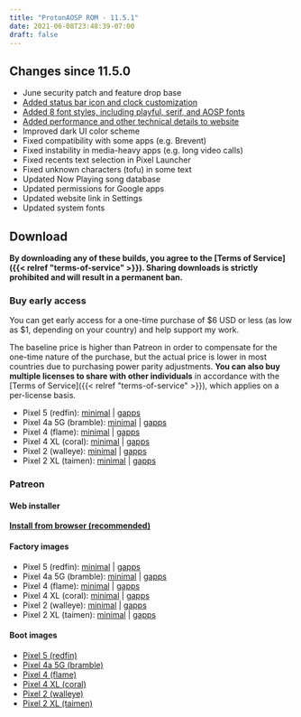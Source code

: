 ```yaml
---
title: "ProtonAOSP ROM · 11.5.1"
date: 2021-06-08T23:48:39-07:00
draft: false
---
```


## Changes since 11.5.0

- June security patch and feature drop base
- [Added status bar icon and clock customization](https://protonaosp.kdrag0n.dev/screenshots#customization)
- [Added 8 font styles, including playful, serif, and AOSP fonts](https://protonaosp.kdrag0n.dev/screenshots#fonts)
- [Added performance and other technical details to website](https://protonaosp.kdrag0n.dev/performance)
- Improved dark UI color scheme
- Fixed compatibility with some apps (e.g. Brevent)
- Fixed instability in media-heavy apps (e.g. long video calls)
- Fixed recents text selection in Pixel Launcher
- Fixed unknown characters (tofu) in some text
- Updated Now Playing song database
- Updated permissions for Google apps
- Updated website link in Settings
- Updated system fonts

## Download

**By downloading any of these builds, you agree to the [Terms of Service]({{< relref "terms-of-service" >}}). Sharing downloads is strictly prohibited and will result in a permanent ban.**

### Buy early access

You can get early access for a one-time purchase of $6 USD or less (as low as $1, depending on your country) and help support my work.

The baseline price is higher than Patreon in order to compensate for the one-time nature of the purchase, but the actual price is lower in most countries due to purchasing power parity adjustments. **You can also buy multiple licenses to share with other individuals** in accordance with the [Terms of Service]({{< relref "terms-of-service" >}}), which applies on a per-license basis.

- Pixel 5 (redfin): [minimal](https://patreon.kdrag0n.dev/buy/exclusive/proton-aosp_redfin-factory_11.5.1-test1.zip) | [gapps](https://patreon.kdrag0n.dev/buy/exclusive/proton-aosp_redfin-factory_11.5.1-test1-gapps.zip)
- Pixel 4a 5G (bramble): [minimal](https://patreon.kdrag0n.dev/buy/exclusive/proton-aosp_bramble-factory_11.5.1-test1.zip) | [gapps](https://patreon.kdrag0n.dev/buy/exclusive/proton-aosp_bramble-factory_11.5.1-test1-gapps.zip)
- Pixel 4 (flame): [minimal](https://patreon.kdrag0n.dev/buy/exclusive/proton-aosp_flame-factory_11.5.1-test1.zip) | [gapps](https://patreon.kdrag0n.dev/buy/exclusive/proton-aosp_flame-factory_11.5.1-test1-gapps.zip)
- Pixel 4 XL (coral): [minimal](https://patreon.kdrag0n.dev/buy/exclusive/proton-aosp_coral-factory_11.5.1-test1.zip) | [gapps](https://patreon.kdrag0n.dev/buy/exclusive/proton-aosp_coral-factory_11.5.1-test1-gapps.zip)
- Pixel 2 (walleye): [minimal](https://patreon.kdrag0n.dev/buy/exclusive/proton-aosp_walleye-factory_11.5.1-test1.zip) | [gapps](https://patreon.kdrag0n.dev/buy/exclusive/proton-aosp_walleye-factory_11.5.1-test1-gapps.zip)
- Pixel 2 XL (taimen): [minimal](https://patreon.kdrag0n.dev/buy/exclusive/proton-aosp_taimen-factory_11.5.1-test1.zip) | [gapps](https://patreon.kdrag0n.dev/buy/exclusive/proton-aosp_taimen-factory_11.5.1-test1-gapps.zip)

### Patreon

#### Web installer

**[Install from browser (recommended)](https://patreon.kdrag0n.dev/protonaosp-install/)**

#### Factory images

- Pixel 5 (redfin): [minimal](https://patreon.kdrag0n.dev/exclusive/proton-aosp_redfin-factory_11.5.1-test1.zip) | [gapps](https://patreon.kdrag0n.dev/exclusive/proton-aosp_redfin-factory_11.5.1-test1-gapps.zip)
- Pixel 4a 5G (bramble): [minimal](https://patreon.kdrag0n.dev/exclusive/proton-aosp_bramble-factory_11.5.1-test1.zip) | [gapps](https://patreon.kdrag0n.dev/exclusive/proton-aosp_bramble-factory_11.5.1-test1-gapps.zip)
- Pixel 4 (flame): [minimal](https://patreon.kdrag0n.dev/exclusive/proton-aosp_flame-factory_11.5.1-test1.zip) | [gapps](https://patreon.kdrag0n.dev/exclusive/proton-aosp_flame-factory_11.5.1-test1-gapps.zip)
- Pixel 4 XL (coral): [minimal](https://patreon.kdrag0n.dev/exclusive/proton-aosp_coral-factory_11.5.1-test1.zip) | [gapps](https://patreon.kdrag0n.dev/exclusive/proton-aosp_coral-factory_11.5.1-test1-gapps.zip)
- Pixel 2 (walleye): [minimal](https://patreon.kdrag0n.dev/exclusive/proton-aosp_walleye-factory_11.5.1-test1.zip) | [gapps](https://patreon.kdrag0n.dev/exclusive/proton-aosp_walleye-factory_11.5.1-test1-gapps.zip)
- Pixel 2 XL (taimen): [minimal](https://patreon.kdrag0n.dev/exclusive/proton-aosp_taimen-factory_11.5.1-test1.zip) | [gapps](https://patreon.kdrag0n.dev/exclusive/proton-aosp_taimen-factory_11.5.1-test1-gapps.zip)

#### Boot images

- [Pixel 5 (redfin)](https://patreon.kdrag0n.dev/protonaosp-boot/proton-aosp_redfin-factory_11.5.1-test1_boot.img)
- [Pixel 4a 5G (bramble)](https://patreon.kdrag0n.dev/protonaosp-boot/proton-aosp_bramble-factory_11.5.1-test1_boot.img)
- [Pixel 4 (flame)](https://patreon.kdrag0n.dev/protonaosp-boot/proton-aosp_flame-factory_11.5.1-test1_boot.img)
- [Pixel 4 XL (coral)](https://patreon.kdrag0n.dev/protonaosp-boot/proton-aosp_coral-factory_11.5.1-test1_boot.img)
- [Pixel 2 (walleye)](https://patreon.kdrag0n.dev/protonaosp-boot/proton-aosp_walleye-factory_11.5.1-test1_boot.img)
- [Pixel 2 XL (taimen)](https://patreon.kdrag0n.dev/protonaosp-boot/proton-aosp_taimen-factory_11.5.1-test1_boot.img)
